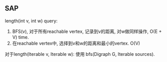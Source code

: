 ## SAP
length(int v, int w) query:
1. BFS(v), 对于所有reachable vertex, 记录到v的距离, 对w做同样操作, O(E + V) time.
2. 在reachable vertex中, 选择到v和w的距离和最小的vertex. O(V)

对于length(Iterable<Integer> v, Iterable<Integer> w): 使用 bfs(Digraph G, Iterable<Integer> sources).

